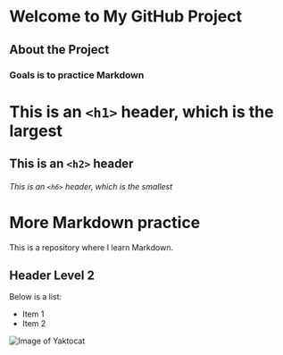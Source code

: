 # Welcome to My GitHub Project
## About the Project
### Goals is to practice Markdown 
# This is an `<h1>` header, which is the largest
## This is an `<h2>` header
###### This is an `<h6>` header, which is the smallest

# More Markdown practice
This is a repository where I learn Markdown.
## Header Level 2
Below is a list:
- Item 1
- Item 2


![Image of Yaktocat](https://octodex.github.com/images/yaktocat.png)
